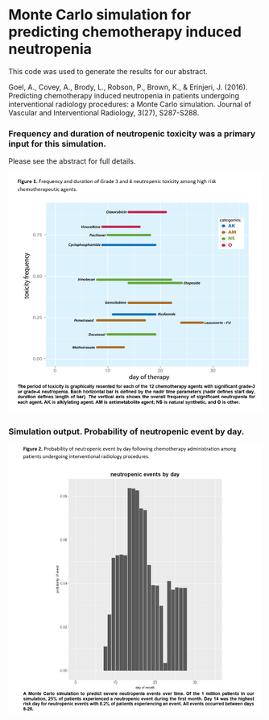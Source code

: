 # Monte Carlo simulation for predicting chemotherapy induced neutropenia

This code was used to generate the results for our abstract.

Goel, A., Covey, A., Brody, L., Robson, P., Brown, K., & Erinjeri, J. (2016). Predicting chemotherapy induced neutropenia in patients undergoing interventional radiology procedures: a Monte Carlo simulation. Journal of Vascular and Interventional Radiology, 3(27), S287-S288.


### Frequency and duration of neutropenic toxicity was a primary input for this simulation.

Please see the abstract for full details.

![Frequency and duration of Grade 3 and 4 neutropenic toxicity among high risk chemotherapeutic agents](figure_1_frequence_duration.png)

### Simulation output. Probability of neutropenic event by day.

![Probability of neutropenic event by day following chemotherapy administration among patients undergoing interventional radiology procedures.](figure_2_results_simulation.png)
